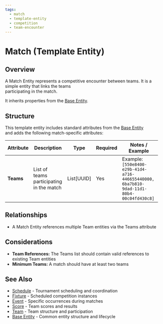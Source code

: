 ```yaml
---
tags:
  - match
  - template-entity
  - competition
  - team-encounter
---
```


# Match (Template Entity)

## Overview

A Match Entity represents a competitive encounter between teams. It is a simple entity that links the teams  
participating in the match.

It inherits properties from the [Base Entity](../foundation/base_entity.md).

## Structure

This template entity includes standard attributes from the [Base Entity](../foundation/base_entity.md)  
and adds the following match-specific attributes:

| Attribute | Description | Type | Required | Notes / Example |
|-----------|-------------|------|----------|-----------------|
| **Teams** | List of teams participating in the match | List[UUID] | Yes | Example: `[550e8400-e29b-41d4-a716-446655440000, 6ba7b810-9dad-11d1-80b4-00c04fd430c8]` |

## Relationships

- A Match Entity references multiple Team entities via the Teams attribute

## Considerations

- **Team References:** The Teams list should contain valid references to existing Team entities
- **Minimum Teams:** A match should have at least two teams

## See Also

- [Schedule](./schedule.md) - Tournament scheduling and coordination
- [Fixture](./fixture.md) - Scheduled competition instances  
- [Event](./event.md) - Specific occurrences during matches
- [Score](./score.md) - Team scores and results
- [Team](../team/team.md) - Team structure and participation
- [Base Entity](../foundation/base_entity.md) - Common entity structure and lifecycle
